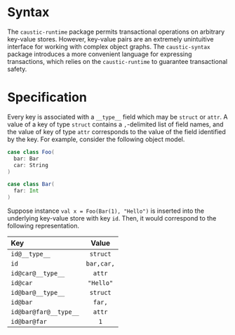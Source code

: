 # Syntax
The ```caustic-runtime``` package permits transactional operations on arbitrary key-value stores. However, key-value pairs are an extremely unintuitive interface for working with complex object graphs. The ```caustic-syntax``` package introduces a more convenient language for expressing transactions, which relies on the ```caustic-runtime``` to guarantee transactional safety.

# Specification
Every key is associated with a ```__type__``` field which may be ```struct``` or ```attr```. A value of a key of type ```struct``` contains a ```,```-delimited list of field names, and the value of key of type ```attr``` corresponds to the value of the field identified by the key. For example, consider the following object model.

```scala
case class Foo(
  bar: Bar
  car: String
)

case class Bar(
  far: Int
)
```

Suppose instance ```val x = Foo(Bar(1), "Hello")``` is inserted into the underlying key-value store with key ```id```. Then, it would correspond to the following representation.

| Key                         | Value          |
|:----------------------------|:--------------:|
| ```id@__type__```           | ```struct```   |
| ```id```                    | ```bar,car,``` |
| ```id@car@__type__```       | ```attr```     |
| ```id@car```                | ```"Hello"```  |
| ```id@bar@__type__```       | ```struct```   |
| ```id@bar```                | ```far,```     |
| ```id@bar@far@__type__```   | ```attr```     |
| ```id@bar@far```            | ```1```        |
